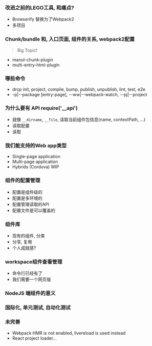 ### 改进之前的LEGO工具, 和痛点? 
- Browserify 替换为了Webpack2
- 多项目

### Chunk/bundle 和, 入口页面, 组件的关系, webpack2配置
> Big Topic!
- manul-chunk-plugin
- multi-entry-html-plugin

### 哪些命令
- drcp init, project, compile, bump, publish, unpublish, lint, test, e2e
- -p|--package [entry-page], --ww|--webpack-watch, --pj|--project

### 为什么要有 API require('__api')
- 就像 `__dirname`, `__file`, 读取当前组件包信息(name, contextPath, ...)
- 读取配置
- 读取

### 我们能支持的Web app类型
- Single-page application
- Multi-page application
- Hybrids (Cordova) WIP

### 组件的配置管理
- 配置是组件级的
- 配置是多环境的
- 配置管理读取的API
- 配置文件是可以覆盖的

### 组件库
- 现有的组件, 分类
- 分享, 复用
- 个人成就感?

### workspace组件查看管理
- 命令行已经有了
- 我们需要一个网页版

### NodeJS 端组件的意义

### 国际化, 单元测试, 自动化测试

### 未完善
- Webpack HMR is not enabled, livereload is used instead
- React project loader...



